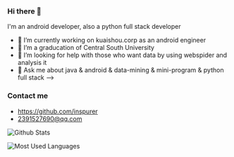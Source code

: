 ### Hi there 👋

I'm an android developer, also a python full stack developer

- 🔭 I’m currently working on kuaishou.corp as an android engineer
- 🌱 I’m a graducation of Central South University
- 🤔 I’m looking for help with those who want data by using webspider and analysis it
- 💬 Ask me about java & android & data-mining & mini-program & python full stack
-->

### Contact me

- <https://github.com/inspurer>
- <2391527690@qq.com>

![Github Stats](https://github-readme-stats.vercel.app/api?username=inspurer&show_icons=true&theme=light)

![Most Used Languages](https://github-readme-stats.vercel.app/api/top-langs/?username=inspurer&theme=light)
